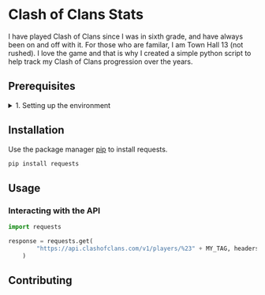 # Clash of Clans Stats

I have played Clash of Clans since I was in sixth grade, and have always been on and off with it. For those who are familar, I am Town Hall 13 (not rushed). I love the game and that is why I created a simple python script to help track my Clash of Clans progression over the years.

## Prerequisites

 <details>
<summary> 1. Setting up the environment </summary>
<p>[config]</p>
</details>

## Installation

Use the package manager [pip](https://pip.pypa.io/en/stable/) to install requests.

```bash
pip install requests
```

## Usage

### Interacting with the API

```python
import requests

response = requests.get(
        "https://api.clashofclans.com/v1/players/%23" + MY_TAG, headers=headers
    )

```

## Contributing
